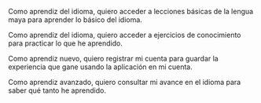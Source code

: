 Como aprendiz del idioma, quiero acceder a lecciones básicas de la lengua maya para aprender lo básico del idioma.

Como aprendiz del idioma, quiero acceder a ejercicios de conocimiento para practicar lo que he aprendido.

Como aprendiz nuevo, quiero registrar mi cuenta para guardar la experiencia que gane usando la aplicación en mi cuenta.

Como aprendiz avanzado, quiero consultar mi avance en el idioma para saber qué tanto he aprendido.
